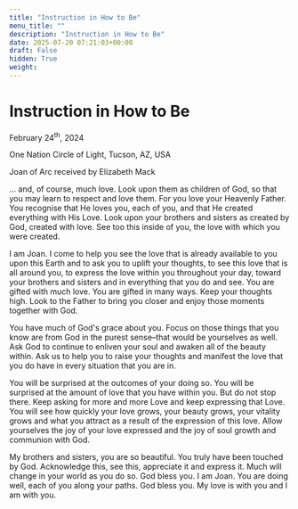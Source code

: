 ```yaml
---
title: "Instruction in How to Be"
menu_title: ""
description: "Instruction in How to Be"
date: 2025-07-20 07:21:03+00:00
draft: False
hidden: True
weight:
---
```

# Instruction in How to Be

February 24<sup>th</sup>, 2024

One Nation Circle of Light, Tucson, AZ, USA

Joan of Arc received by Elizabeth Mack

… and, of course, much love. Look upon them as children of God, so that you may learn to respect and love them. For you love your Heavenly Father. You recognise that He loves you, each of you, and that He created everything with His Love. Look upon your brothers and sisters as created by God, created with love. See too this inside of you, the love with which you were created.

I am Joan. I come to help you see the love that is already available to you upon this Earth and to ask you to uplift your thoughts, to see this love that is all around you, to express the love within you throughout your day, toward your brothers and sisters and in everything that you do and see. You are gifted with much love. You are gifted in many ways. Keep your thoughts high. Look to the Father to bring you closer and enjoy those moments together with God.

You have much of God's grace about you. Focus on those things that you know are from God in the purest sense–that would be yourselves as well. Ask God to continue to enliven your soul and awaken all of the beauty within. Ask us to help you to raise your thoughts and manifest the love that you do have in every situation that you are in.

You will be surprised at the outcomes of your doing so. You will be surprised at the amount of love that you have within you. But do not stop there. Keep asking for more and more Love and keep expressing that Love. You will see how quickly your love grows, your beauty grows, your vitality grows and what you attract as a result of the expression of this love. Allow yourselves the joy of your love expressed and the joy of soul growth and communion with God.

My brothers and sisters, you are so beautiful. You truly have been touched by God. Acknowledge this, see this, appreciate it and express it. Much will change in your world as you do so. God bless you. I am Joan. You are doing well, each of you along your paths. God bless you. My love is with you and I am with you.
